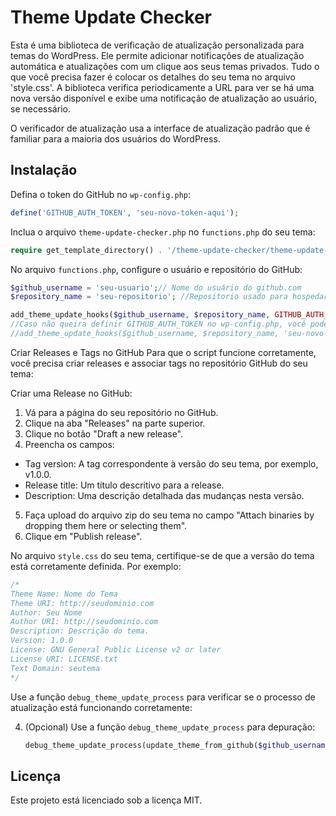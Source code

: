 # Theme Update Checker

Esta é uma biblioteca de verificação de atualização personalizada para temas do WordPress. Ele permite adicionar notificações de atualização automática e atualizações com um clique aos seus temas privados. Tudo o que você precisa fazer é colocar os detalhes do seu tema no arquivo 'style.css'. A biblioteca verifica periodicamente a URL para ver se há uma nova versão disponível e exibe uma notificação de atualização ao usuário, se necessário.

O verificador de atualização usa a interface de atualização padrão que é familiar para a maioria dos usuários do WordPress.

## Instalação

Defina o token do GitHub no `wp-config.php`:

```php
define('GITHUB_AUTH_TOKEN', 'seu-novo-token-aqui');
```

Inclua o arquivo `theme-update-checker.php` no `functions.php` do seu tema:

```php
require get_template_directory() . '/theme-update-checker/theme-update-checker.php';
```

No arquivo `functions.php`, configure o usuário e repositório do GitHub:
```php
$github_username = 'seu-usuario';// Nome do usuário do github.com
$repository_name = 'seu-repositorio'; //Repositorio usado para hospedar os arquivos do Tema

add_theme_update_hooks($github_username, $repository_name, GITHUB_AUTH_TOKEN);
//Caso não queira definir GITHUB_AUTH_TOKEN no wp-config.php, você pode adicionar seu token diretamente no codigo. O codigo vai ficar conforme abaixo
//add_theme_update_hooks($github_username, $repository_name, 'seu-novo-token-aqui');
 ```
Criar Releases e Tags no GitHub
Para que o script funcione corretamente, você precisa criar releases e associar tags no repositório GitHub do seu tema:

Criar uma Release no GitHub:
1. Vá para a página do seu repositório no GitHub.
2. Clique na aba "Releases" na parte superior.
3. Clique no botão "Draft a new release".
4. Preencha os campos:
- Tag version: A tag correspondente à versão do seu tema, por exemplo, v1.0.0.
- Release title: Um título descritivo para a release.
- Description: Uma descrição detalhada das mudanças nesta versão.
5. Faça upload do arquivo zip do seu tema no campo "Attach binaries by dropping them here or selecting them".
6. Clique em "Publish release".

No arquivo `style.css` do seu tema, certifique-se de que a versão do tema está corretamente definida. Por exemplo:

```CSS
/*
Theme Name: Nome do Tema
Theme URI: http://seudominio.com
Author: Seu Nome
Author URI: http://seudominio.com
Description: Descrição do tema.
Version: 1.0.0
License: GNU General Public License v2 or later
License URI: LICENSE.txt
Text Domain: seutema
*/
```

Use a função `debug_theme_update_process` para verificar se o processo de atualização está funcionando corretamente:

4. (Opcional) Use a função `debug_theme_update_process` para depuração:
    ```php
    debug_theme_update_process(update_theme_from_github($github_username, $repository_name, GITHUB_AUTH_TOKEN));
    ```

## Licença

Este projeto está licenciado sob a licença MIT.

    
